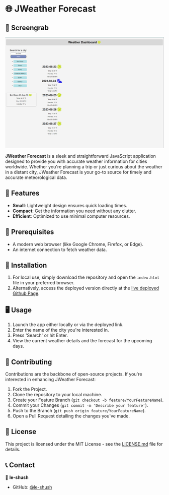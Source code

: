 
# 🌐 JWeather Forecast

## 📸 Screengrab

![JWeather Forecast Screengrab](./assets/images/screenshot.png)

**JWeather Forecast** is a sleek and straightforward JavaScript application designed to provide you with accurate weather information for cities worldwide. Whether you're planning a trip or just curious about the weather in a distant city, JWeather Forecast is your go-to source for timely and accurate meteorological data.

## 🌟 Features

- **Small**: Lightweight design ensures quick loading times.
- **Compact**: Get the information you need without any clutter.
- **Efficient**: Optimized to use minimal computer resources.

## 📌 Prerequisites

- A modern web browser (like Google Chrome, Firefox, or Edge).
- An internet connection to fetch weather data.

## 🚀 Installation

1. For local use, simply download the repository and open the `index.html` file in your preferred browser.
2. Alternatively, access the deployed version directly at the [live deployed Github Page](https://le-shush.github.io/06_weatherDashboard/).

## 🖥️ Usage

1. Launch the app either locally or via the deployed link.
2. Enter the name of the city you're interested in.
3. Press 'Search' or hit Enter.
4. View the current weather details and the forecast for the upcoming days.

## 🤝 Contributing

Contributions are the backbone of open-source projects. If you're interested in enhancing JWeather Forecast:

1. Fork the Project.
2. Clone the repository to your local machine.
3. Create your Feature Branch (`git checkout -b feature/YourFeatureName`).
4. Commit your Changes (`git commit -m 'Describe your feature'`).
5. Push to the Branch (`git push origin feature/YourFeatureName`).
6. Open a Pull Request detailing the changes you've made.

## 📜 License

This project is licensed under the MIT License - see the [LICENSE.md](./LICENSE) file for details.

## 📞 Contact

👤 **le-shush**

- GitHub: [@le-shush](https://github.com/le-shush)